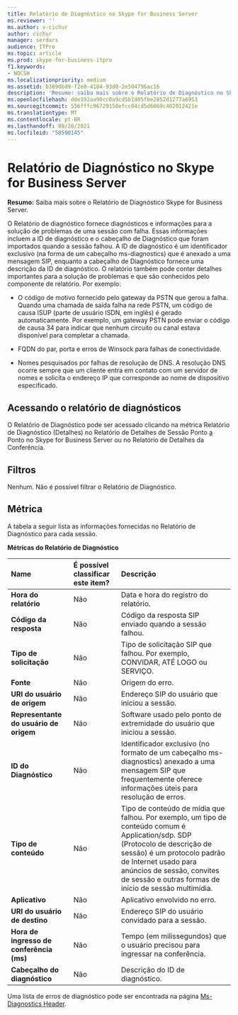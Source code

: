 ```yaml
---
title: Relatório de Diagnóstico no Skype for Business Server
ms.reviewer: ''
ms.author: v-cichur
author: cichur
manager: serdars
audience: ITPro
ms.topic: article
ms.prod: skype-for-business-itpro
f1.keywords:
- NOCSH
ms.localizationpriority: medium
ms.assetid: b389dbd9-f2e8-4184-93d0-2e504796ac16
description: 'Resumo: saiba mais sobre o Relatório de Diagnóstico no Skype for Business Server.'
ms.openlocfilehash: dde192aa90cc0a9cd5b1d05fbe2852d1277a6953
ms.sourcegitcommit: 556fffc96729150efcc04cd5d6069c402012421e
ms.translationtype: MT
ms.contentlocale: pt-BR
ms.lasthandoff: 08/26/2021
ms.locfileid: "58590145"
---
```

# <a name="diagnostic-report-in-skype-for-business-server"></a>Relatório de Diagnóstico no Skype for Business Server
 
**Resumo:** Saiba mais sobre o Relatório de Diagnóstico Skype for Business Server.
  
O Relatório de diagnóstico fornece diagnósticos e informações para a solução de problemas de uma sessão com falha. Essas informações incluem a ID de diagnóstico e o cabeçalho de Diagnóstico que foram importados quando a sessão falhou. A ID de diagnóstico é um identificador exclusivo (na forma de um cabeçalho ms-diagnostics) que é anexado a uma mensagem SIP, enquanto a cabeçalho de Diagnóstico fornece uma descrição da ID de diagnóstico. O relatório também pode conter detalhes importantes para a solução de problemas e que são conhecidos pelo componente de relatório. Por exemplo:
  
- O código de motivo fornecido pelo gateway da PSTN que gerou a falha. Quando uma chamada de saída falha na rede PSTN, um código de causa ISUP (parte de usuário ISDN, em inglês) é gerado automaticamente. Por exemplo, um gateway PSTN pode enviar o código de causa 34 para indicar que nenhum circuito ou canal estava disponível para completar a chamada.
    
- FQDN do par, porta e erros de Winsock para falhas de conectividade.
    
- Nomes pesquisados por falhas de resolução de DNS. A resolução DNS ocorre sempre que um cliente entra em contato com um servidor de nomes e solicita o endereço IP que corresponde ao nome de dispositivo especificado.
    
## <a name="accessing-the-diagnostic-report"></a>Acessando o relatório de diagnósticos

O Relatório de Diagnóstico pode ser acessado clicando na métrica Relatório de Diagnóstico (Detalhes) no Relatório de Detalhes de Sessão Ponto [a](peer-to-peer-session-detail-report.md) Ponto no Skype for Business Server ou no Relatório de Detalhes da Conferência.
  
## <a name="filters"></a>Filtros

Nenhum. Não é possível filtrar o Relatório de Diagnóstico.
  
## <a name="metrics"></a>Métrica

A tabela a seguir lista as informações fornecidas no Relatório de Diagnóstico para cada sessão.
  
**Métricas do Relatório de Diagnóstico**

|**Name**|**É possível classificar este item?**|**Descrição**|
|:-----|:-----|:-----|
|**Hora do relatório** <br/> |Não  <br/> |Data e hora do registro do relatório.  <br/> |
|**Código da resposta** <br/> |Não  <br/> |Código da resposta SIP enviado quando a sessão falhou.  <br/> |
|**Tipo de solicitação** <br/> |Não  <br/> |Tipo de solicitação SIP que falhou. Por exemplo, CONVIDAR, ATÉ LOGO ou SERVIÇO.  <br/> |
|**Fonte** <br/> |Não  <br/> |Origem do erro.  <br/> |
|**URI do usuário de origem** <br/> |Não  <br/> |Endereço SIP do usuário que iniciou a sessão.  <br/> |
|**Representante do usuário de origem** <br/> |Não  <br/> |Software usado pelo ponto de extremidade do usuário que iniciou a sessão.  <br/> |
|**ID do Diagnóstico** <br/> |Não  <br/> |Identificador exclusivo (no formato de um cabeçalho ms-diagnostics) anexado a uma mensagem SIP que frequentemente oferece informações úteis para resolução de erros.  <br/> |
|**Tipo de conteúdo** <br/> |Não  <br/> |Tipo de conteúdo de mídia que falhou. Por exemplo, um tipo de conteúdo comum é Application/sdp. SDP (Protocolo de descrição de sessão) é um protocolo padrão de Internet usado para anúncios de sessão, convites de sessão e outras formas de início de sessão multimídia.  <br/> |
|**Aplicativo** <br/> |Não  <br/> |Aplicativo envolvido no erro.  <br/> |
|**URI do usuário de destino** <br/> |Não  <br/> |Endereço SIP do usuário convidado para a sessão.  <br/> |
|**Hora de ingresso de conferência (ms)** <br/> |Não  <br/> |Tempo (em milissegundos) que o usuário precisou para ingressar na conferência.  <br/> |
|**Cabeçalho do diagnóstico** <br/> |Não  <br/> |Descrição do ID de diagnóstico.  <br/> |
   
Uma lista de erros de diagnóstico pode ser encontrada na página [Ms-Diagnostics Header](/openspecs/office_protocols/ms-ocer/f6787b39-0842-43ca-94a2-6afadda5f0a3).
